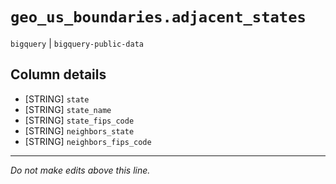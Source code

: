 # `geo_us_boundaries.adjacent_states`
`bigquery` | `bigquery-public-data`

## Column details
* [STRING]    `state`
* [STRING]    `state_name`
* [STRING]    `state_fips_code`
* [STRING]    `neighbors_state`
* [STRING]    `neighbors_fips_code`

-------------------------------------------------------------------------------
*Do not make edits above this line.*
